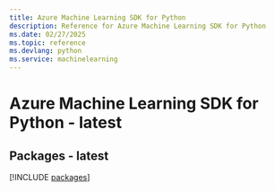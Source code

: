 ```yaml
---
title: Azure Machine Learning SDK for Python
description: Reference for Azure Machine Learning SDK for Python
ms.date: 02/27/2025
ms.topic: reference
ms.devlang: python
ms.service: machinelearning
---
```

# Azure Machine Learning SDK for Python - latest
## Packages - latest
[!INCLUDE [packages](machine-learning-index.md)]